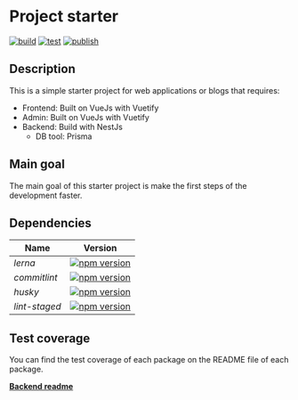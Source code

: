 # Project starter

[![build](https://github.com/diegoazh/project-starter/workflows/build/badge.svg)](https://github.com/diegoazh/project-starter/actions?query=workflow%3Abuild)
[![test](https://github.com/diegoazh/project-starter/workflows/test/badge.svg)](https://github.com/diegoazh/project-starter/actions?query=workflow%3Atest)
[![publish](https://github.com/diegoazh/project-starter/workflows/publish/badge.svg)](https://github.com/diegoazh/project-starter/actions?query=workflow%3Apublish)

## Description

This is a simple starter project for web applications or blogs that requires:

- Frontend: Built on VueJs with Vuetify
- Admin: Built on VueJs with Vuetify
- Backend: Build with NestJs
  - DB tool: Prisma

## Main goal

The main goal of this starter project is make the first steps of the development faster.

## Dependencies

|Name|Version|
|----|-------|
|*lerna*|[![npm version](https://badge.fury.io/js/lerna.svg)](https://badge.fury.io/js/lerna)|
|*commitlint*|[![npm version](https://badge.fury.io/js/commitlint.svg)](https://badge.fury.io/js/commitlint)|
|*husky*|[![npm version](https://badge.fury.io/js/husky.svg)](https://badge.fury.io/js/husky)|
|*lint-staged*|[![npm version](https://badge.fury.io/js/lint-staged.svg)](https://badge.fury.io/js/lint-staged)|

## Test coverage

You can find the test coverage of each package on the README file of each package.

[**Backend readme**](/packages/backend/README.md#coverage)
